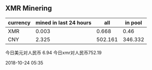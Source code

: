 ## XMR Minering

|currency|mined in last 24 hours|all|in pool|
|---|---|---|---|
|XMR|0.003|0.668|0.46|
|CNY|2.325|502.161|346.332|

今日美元对人民币 6.94	今日xmr对人民币752.19


2018-10-24 05:35
